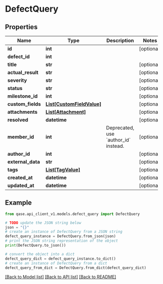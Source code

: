 # DefectQuery


## Properties

Name | Type | Description | Notes
------------ | ------------- | ------------- | -------------
**id** | **int** |  | [optional] 
**defect_id** | **int** |  | 
**title** | **str** |  | [optional] 
**actual_result** | **str** |  | [optional] 
**severity** | **str** |  | [optional] 
**status** | **str** |  | [optional] 
**milestone_id** | **int** |  | [optional] 
**custom_fields** | [**List[CustomFieldValue]**](CustomFieldValue.md) |  | [optional] 
**attachments** | [**List[Attachment]**](Attachment.md) |  | [optional] 
**resolved** | **datetime** |  | [optional] 
**member_id** | **int** | Deprecated, use &#x60;author_id&#x60; instead. | [optional] 
**author_id** | **int** |  | [optional] 
**external_data** | **str** |  | [optional] 
**tags** | [**List[TagValue]**](TagValue.md) |  | [optional] 
**created_at** | **datetime** |  | [optional] 
**updated_at** | **datetime** |  | [optional] 

## Example

```python
from qase.api_client_v1.models.defect_query import DefectQuery

# TODO update the JSON string below
json = "{}"
# create an instance of DefectQuery from a JSON string
defect_query_instance = DefectQuery.from_json(json)
# print the JSON string representation of the object
print(DefectQuery.to_json())

# convert the object into a dict
defect_query_dict = defect_query_instance.to_dict()
# create an instance of DefectQuery from a dict
defect_query_from_dict = DefectQuery.from_dict(defect_query_dict)
```
[[Back to Model list]](../README.md#documentation-for-models) [[Back to API list]](../README.md#documentation-for-api-endpoints) [[Back to README]](../README.md)


